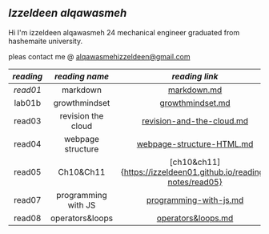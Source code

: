 ## ***Izzeldeen alqawasmeh***

Hi I'm izzeldeen alqawasmeh 24 mechanical engineer graduated from hashemaite university. 

pleas contact me @ [alqawasmehizzeldeen@gmail.com](alqawasmehizzeldeen@gmail.com)

|***reading***| ***reading name*** |***reading link*** |
|:---:        |:---:               |:---:              |
|*read01*     |markdown            |[markdown.md](https://izzeldeen01.github.io/reading-notes/markdown)|
|lab01b       |growthmindset       |[growthmindset.md](https://izzeldeen01.github.io/reading-notes/growthmindset)| 
|read03       |revision the cloud  |[revision-and-the-cloud.md](https://izzeldeen01.github.io/reading-notes/revisions-and-the-cloud)| 
|read04       |webpage structure   |[webpage-structure-HTML.md](https://izzeldeen01.github.io/reading-notes/Structure-web-pages-with-HTML)|
|read05       |Ch10&Ch11           |[ch10&ch11]{https://izzeldeen01.github.io/reading-notes/read05} |            
|read07       |programming with JS | [programming-with-js.md](https://izzeldeen01.github.io/reading-notes/programming-with-js)|
|read08       |operators&loops     | [operators&loops.md](https://izzeldeen01.github.io/reading-notes/operators&loops)|      